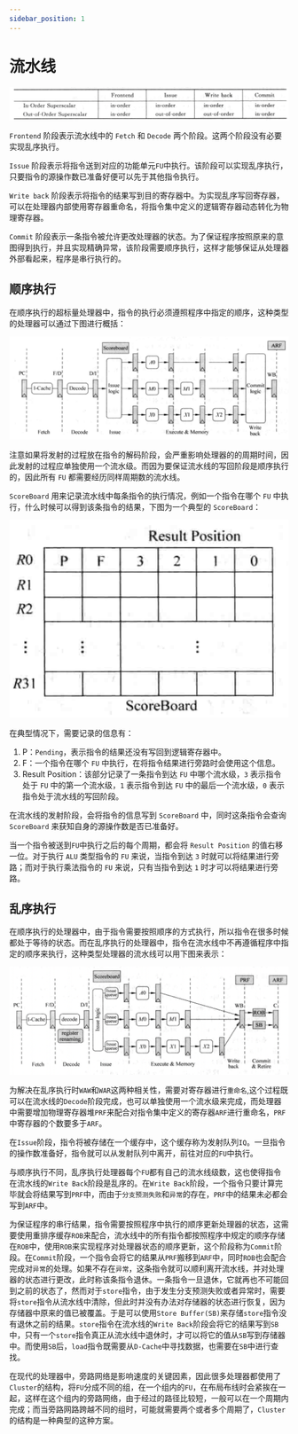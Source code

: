 ```yaml
---
sidebar_position: 1
---
```

# 流水线

![](img/1.png)

`Frontend` 阶段表示流水线中的 `Fetch` 和 `Decode` 两个阶段。这两个阶段没有必要实现乱序执行。

`Issue` 阶段表示将指令送到对应的功能单元`FU`中执行。该阶段可以实现乱序执行，只要指令的源操作数已准备好便可以先于其他指令执行。

`Write back` 阶段表示将指令的结果写到目的寄存器中。为实现乱序写回寄存器，可以在处理器内部使用寄存器重命名，将指令集中定义的逻辑寄存器动态转化为物理寄存器。

`Commit` 阶段表示一条指令被允许更改处理器的状态。为了保证程序按照原来的意图得到执行，并且实现精确异常，该阶段需要顺序执行，这样才能够保证从处理器外部看起来，程序是串行执行的。

## 顺序执行

在顺序执行的超标量处理器中，指令的执行必须遵照程序中指定的顺序，这种类型的处理器可以通过下图进行概括：

![](img/2.png)

注意如果将发射的过程放在指令的解码阶段，会严重影响处理器的的周期时间，因此发射的过程应单独使用一个流水级。而因为要保证流水线的写回阶段是顺序执行的，因此所有 `FU` 都需要经历同样周期数的流水线。

`ScoreBoard` 用来记录流水线中每条指令的执行情况，例如一个指令在哪个 `FU` 中执行，什么时候可以得到该条指令的结果，下图为一个典型的 `ScoreBoard`：

![](img/3.png)

在典型情况下，需要记录的信息有：

1. P：`Pending`，表示指令的结果还没有写回到逻辑寄存器中。
2. F：一个指令在哪个 `FU` 中执行，在将指令结果进行旁路时会使用这个信息。
3. Result Position：该部分记录了一条指令到达 `FU` 中哪个流水级，`3` 表示指令处于 `FU` 中的第一个流水级，`1` 表示指令到达 `FU` 中的最后一个流水级，`0` 表示指令处于流水线的写回阶段。

在流水线的发射阶段，会将指令的信息写到 `ScoreBoard` 中，同时这条指令会查询 `ScoreBoard` 来获知自身的源操作数是否已准备好。

当一个指令被送到`FU`中执行之后的每个周期，都会将 `Result Position` 的值右移一位。对于执行 `ALU` 类型指令的 `FU` 来说，当指令到达 `3` 时就可以将结果进行旁路；而对于执行乘法指令的 `FU` 来说，只有当指令到达 `1` 时才可以将结果进行旁路。

## 乱序执行

在顺序执行的处理器中，由于指令需要按照顺序的方式执行，所以指令在很多时候都处于等待的状态。而在乱序执行的处理器中，指令在流水线中不再遵循程序中指定的顺序来执行，这种类型处理器的流水线可以用下图来表示：

![](img/4.png)

为解决在乱序执行时`WAW`和`WAR`这两种相关性，需要对寄存器进行`重命名`,这个过程既可以在流水线的`Decode`阶段完成，也可以单独使用一个流水级来完成，而处理器中需要增加物理寄存器堆`PRF`来配合对指令集中定义的寄存器`ARF`进行重命名，`PRF`中寄存器的个数要多于`ARF`。

在`Issue`阶段，指令将被存储在一个缓存中，这个缓存称为发射队列`IQ`。一旦指令的操作数准备好，指令就可以从发射队列中离开，前往对应的`FU`中执行。

与顺序执行不同，乱序执行处理器每个`FU`都有自己的流水线级数，这也使得指令在流水线的`Write Back`阶段是乱序的。在`Write Back`阶段，一个指令只要计算完毕就会将结果写到`PRF`中，而由于`分支预测失败`和`异常`的存在，`PRF`中的结果未必都会写到`ARF`中。

为保证程序的串行结果，指令需要按照程序中执行的顺序更新处理器的状态，这需要使用重排序缓存`ROB`来配合，流水线中的所有指令都按照程序中规定的顺序存储在`ROB`中，使用`ROB`来实现程序对处理器状态的顺序更新，这个阶段称为`Commit`阶段。在`Commit`阶段，一个指令会将它的结果从`PRF`搬移到`ARF`中，同时`ROB`也会配合完成对`异常`的处理。如果不存在`异常`，这条指令就可以顺利离开流水线，并对处理器的状态进行更改，此时称该条指令退休。一条指令一旦退休，它就再也不可能回到之前的状态了，然而对于`store`指令，由于发生分支预测失败或者异常时，需要将`store`指令从流水线中清除，但此时并没有办法对存储器的状态进行恢复，因为存储器中原来的值已被覆盖。于是可以使用`Store Buffer(SB)`来存储`store`指令没有退休之前的结果。`store`指令在流水线的`Write Back`阶段会将它的结果写到`SB`中，只有一个`store`指令真正从流水线中退休时，才可以将它的值从`SB`写到存储器中。而使用`SB`后，`load`指令既需要从`D-Cache`中寻找数据，也需要在`SB`中进行查找。

在现代的处理器中，旁路网络是影响速度的关键因素，因此很多处理器都使用了`Cluster`的结构，将`FU`分成不同的组，在一个组内的`FU`，在布局布线时会紧挨在一起，这样在这个组内的旁路网络，由于经过的路径比较短，一般可以在一个周期内完成；而当旁路网路跨越不同的组时，可能就需要两个或者多个周期了，`Cluster`的结构是一种典型的这种方案。

